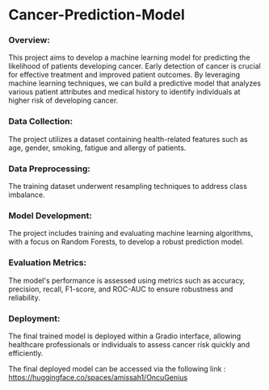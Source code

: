 # Cancer-Prediction-Model

### Overview:
This project aims to develop a machine learning model for predicting the likelihood of patients developing cancer. Early detection of cancer is crucial for effective treatment and improved patient outcomes. By leveraging machine learning techniques, we can build a predictive model that analyzes various patient attributes and medical history to identify individuals at higher risk of developing cancer.


### Data Collection: 
The project utilizes a dataset containing  health-related features such as age, gender, smoking, fatigue and allergy of patients.
### Data Preprocessing: 
The training dataset underwent resampling techniques to address class imbalance.
### Model Development: 
The project includes training and evaluating machine learning algorithms, with a focus on Random Forests, to develop a robust prediction model.
### Evaluation Metrics: 
The model's performance is assessed using metrics such as accuracy, precision, recall, F1-score, and ROC-AUC to ensure robustness and reliability.
### Deployment: 
The final trained model is deployed within a Gradio interface,  allowing healthcare professionals or individuals to assess cancer risk quickly and efficiently.

The final deployed model can be accessed via the following link : https://huggingface.co/spaces/amissah1/OncuGenius





